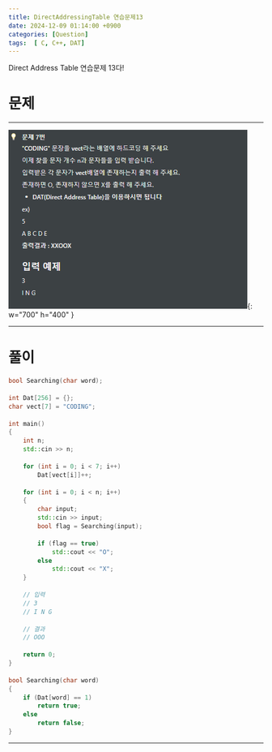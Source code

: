 ```yaml
---
title: DirectAddressingTable 연습문제13
date: 2024-12-09 01:14:00 +0900
categories: [Question]  
tags:  [ C, C++, DAT]
---
```


Direct Address Table 연습문제 13다!

# 문제   
---------------------------------------

![Desktop View](/assets/img/Dat17.png){: w="700" h="400" }

---------------------------------------

# 풀이

```c++
bool Searching(char word);

int Dat[256] = {};
char vect[7] = "CODING";

int main()
{
    int n;
    std::cin >> n;
    
    for (int i = 0; i < 7; i++)
        Dat[vect[i]]++;
    
    for (int i = 0; i < n; i++)
    {
        char input;
        std::cin >> input;
        bool flag = Searching(input);
        
        if (flag == true)
            std::cout << "O";
        else
            std::cout << "X";
    }
    
    // 입력
    // 3
    // I N G

    // 결과
    // OOO

    return 0;
}

bool Searching(char word)
{
    if (Dat[word] == 1)
        return true;
    else
        return false;
}
```
---------------------------------------


